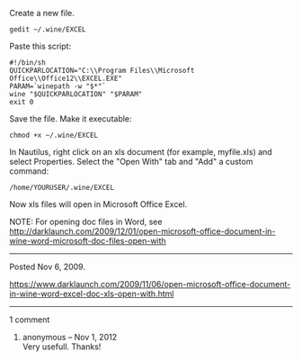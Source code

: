 Create a new file.
```
gedit ~/.wine/EXCEL
```
Paste this script:
```
#!/bin/sh
QUICKPARLOCATION="C:\\Program Files\\Microsoft Office\\Office12\\EXCEL.EXE"
PARAM=`winepath -w "$*"`
wine "$QUICKPARLOCATION" "$PARAM"
exit 0
```
Save the file.
Make it executable:
```
chmod +x ~/.wine/EXCEL
```
In Nautilus, right click on an xls document (for example, myfile.xls) and select Properties.
Select the "Open With" tab and "Add" a custom  command:
```
/home/YOURUSER/.wine/EXCEL
```
Now xls files will open in Microsoft Office Excel.

NOTE:
For opening doc files in Word, see
http://darklaunch.com/2009/12/01/open-microsoft-office-document-in-wine-word-microsoft-doc-files-open-with

---

Posted Nov 6, 2009.

https://www.darklaunch.com/2009/11/06/open-microsoft-office-document-in-wine-word-excel-doc-xls-open-with.html

---

1 comment

<ol>
    <li>
        <div>
            anonymous &ndash; Nov 1, 2012
            <div>
Very usefull. Thanks!
            </div>
        </div>
    </li>
</ol>

